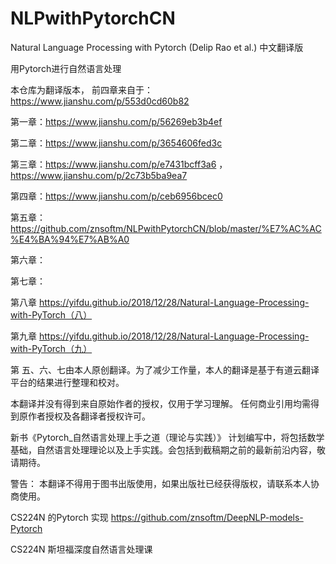 # NLPwithPytorchCN
Natural Language Processing with Pytorch (Delip Rao et al.) 中文翻译版

用Pytorch进行自然语言处理 

本仓库为翻译版本，
前四章来自于： https://www.jianshu.com/p/553d0cd60b82

第一章：https://www.jianshu.com/p/56269eb3b4ef

第二章：https://www.jianshu.com/p/3654606fed3c

第三章：https://www.jianshu.com/p/e7431bcff3a6 ，https://www.jianshu.com/p/2c73b5ba9ea7

第四章：https://www.jianshu.com/p/ceb6956bcec0

第五章： https://github.com/znsoftm/NLPwithPytorchCN/blob/master/%E7%AC%AC%E4%BA%94%E7%AB%A0

第六章：

第七章：

第八章 https://yifdu.github.io/2018/12/28/Natural-Language-Processing-with-PyTorch（八）

第九章 https://yifdu.github.io/2018/12/28/Natural-Language-Processing-with-PyTorch（九）

第 五、六、七由本人原创翻译。为了减少工作量，本人的翻译是基于有道云翻译平台的结果进行整理和校对。

本翻译并没有得到来自原始作者的授权，仅用于学习理解。 任何商业引用均需得到原作者授权及各翻译者授权许可。

新书《Pytorch_自然语言处理上手之道（理论与实践）》 计划编写中，将包括数学基础，自然语言处理理论以及上手实践。会包括到截稿期之前的最新前沿内容，敬请期待。


警告： 本翻译不得用于图书出版使用，如果出版社已经获得版权，请联系本人协商使用。

CS224N 的Pytorch 实现 https://github.com/znsoftm/DeepNLP-models-Pytorch 

CS224N 斯坦福深度自然语言处理课 
